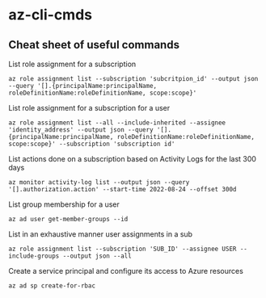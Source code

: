 # az-cli-cmds
## Cheat sheet of useful commands

List role assignment for a subscription

`az role assignment list --subscription 'subcritpion_id' --output json --query '[].{principalName:principalName, roleDefinitionName:roleDefinitionName, scope:scope}'`

List role assignment for a subscription for a user

`az role assignment list --all --include-inherited --assignee 'identity_address' --output json --query '[].{principalName:principalName, roleDefinitionName:roleDefinitionName, scope:scope}' --subscription 'subscription id' `

List actions done on a subscription based on Activity Logs for the last 300 days

`az monitor activity-log list --output json --query '[].authorization.action' --start-time 2022-08-24 --offset 300d`

List group membership for a user

`az ad user get-member-groups --id`

List in an exhaustive manner user assignments in a sub 

`az role assignment list --subscription 'SUB_ID' --assignee USER --include-groups --output json --all`

Create a service principal and configure its access to Azure resources

`az ad sp create-for-rbac`
